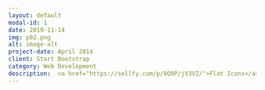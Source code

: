 ```yaml
---
layout: default
modal-id: 1
date: 2019-11-14
img: p02.png
alt: image-alt
project-date: April 2014
client: Start Bootstrap
category: Web Development
description:  <a href="https://sellfy.com/p/8Q9P/jV3VZ/">Flat Icons</a>.  
---
```

